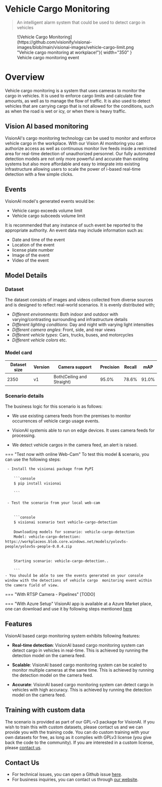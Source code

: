 # **Vehicle Cargo Monitoring**

> An intelligent alarm system that could be used to detect cargo in vehicles

<figure markdown>
  ![Vehicle Cargo Monitoring](https://github.com/visionify/visionai-images/blob/main/visionai-images/vehicle-cargo-limit.png "Vehicle cargo monitoring at workplace!"){ width="350" }
  <figcaption>Vehicle cargo monitoring event</figcaption>
</figure>

# Overview
Vehicle cargo monitoring is a system that uses cameras to monitor the cargo in vehicles. It is used to enforce cargo limits and calculate fine amounts, as well as to manage the flow of traffic. It is also used to detect vehicles that are carrying cargo that is not allowed for the conditions, such as when the road is wet or icy, or when there is heavy traffic.

## Vision AI based monitoring

VisionAI's cargo monitoring technology can be used to monitor and enforce vehicle cargo in the workplace. With our Vision AI monitoring you can authorize access as well as continuous monitor live feeds inside a restricted area for real-time detection of unauthorized personnel. Our fully automated detection models are not only more powerful and accurate than existing systems but also more affordable and easy to integrate into existing infrastructure allowing users to scale the power of i-based real-time detection with a few simple clicks.

## Events

VisionAI model's generated events would be:

- Vehicle cargo exceeds volume limit
- Vehicle cargo subceeds volume limit

It is recommended that any instance of such event be reported to the appropriate authority.
An event data may include information such as:

- Date and time of the event
- Location of the event
- license plate number
- Image of the event
- Video of the event


## Model Details

### Dataset

The dataset consists of images and videos collected from diverse sources and is designed to reflect real-world scenarios. It is evenly distributed with;
 
- *Different environments*: Both indoor and outdoor with varying/contrasting surrounding and infrastructure details
- *Different lighting conditions*: Day and night with varying light intensities
- *Different camera angles*: Front, side, and rear views
- *Different vehicle types*: Cars, trucks, buses, and motorcycles
- *Different vehicle colors* etc.

### Model card

 <div class="table">
    <table class="fl-table">
        <thead>
        <tr><th>Dataset size</th>
            <th>Version</th>
            <th>Camera support</th>
            <th>Precision</th>
            <th>Recall</th>
            <th>mAP</th>  
        </thead>
        <tbody>
        <tr>
            <td>2350</td>
            <td>v1</td>
            <td>Both(Ceiling and Straight)</td>
            <td>95.0% </td>
            <td>78.6% </td>
            <td>91.0% </td>
        </tr>
        </tbody>
    </table>
</div>

### Scenario details

The business logic for this scenario is as follows: 

- We use existing camera feeds from the premises to monitor occurrences of vehicle cargo usage events. 

- VisionAI systemis able to run on edge devices. It uses camera feeds for processing. 

- We detect vehicle cargos in the camera feed, an alert is raised.


=== "Test now with online Web-Cam"
     To test this model & scenario, you can use the following steps:

     - Install the visionai package from PyPI
     
        ```console
        $ pip install visionai
        
        ```
     
     - Test the scenario from your local web-cam
     

        ```console
        $ visionai scenario test vehicle-cargo-detection

        Downloading models for scenario: vehicle-cargo-detection
        Model: vehicle-cargo-detection: https://workplaceos.blob.core.windows.net/models/yolov5s-people/yolov5s-people-0.0.4.zip
        

        Starting scenario: vehicle-cargo-detection..

        ```
    - You should be able to see the events generated on your console window with the detections of vehicle cargo  monitoring event within the camera field of view.

=== "With RTSP Camera - Pipelines"
     [TODO]
 
=== "With Azure Setup"
     VisionAI app is available at a Azure Market place, one can download and use it by following steps mentioned [here](../overview/azure-managed-app.md)



## Features

VisionAI based cargo monitoring system exhibits following features:

- **Real-time detection**: VisionAI based cargo monitoring system can detect cargo in vehicles in real-time. This is achieved by running the detection model on the camera feed.

-   **Scalable**: VisionAI based cargo monitoring system can be scaled to monitor multiple cameras at the same time. This is achieved by running the detection model on the camera feed.

-   **Accurate**: VisionAI based cargo monitoring system can detect cargo in vehicles with high accuracy. This is achieved by running the detection model on the camera feed.

## Training with custom data

The scenario is provided as part of our GPL-v3 package for VisionAI. If you wish to train this with custom datasets, please contact us and we can provide you with the training code. You can do custom training with your own datasets for free, as long as it complies with GPLv3 license (you give back the code to the community). If you are interested in a custom license, please [contact us](../company/contact.md).


## Contact Us

- For technical issues, you can open a Github issue [here](https://github.com/visionify/visionai).
- For business inquiries, you can contact us through [our website](https://visionify.ai/contact).